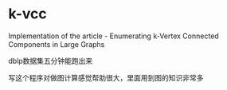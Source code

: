 # k-vcc
Implementation of the article - Enumerating k-Vertex Connected Components in Large Graphs

dblp数据集五分钟能跑出来

写这个程序对做图计算感觉帮助很大，里面用到图的知识非常多
